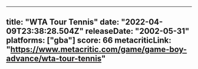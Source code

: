 
---
title: "WTA Tour Tennis"
date: "2022-04-09T23:38:28.504Z"
releaseDate: "2002-05-31"
platforms: ["gba"]
score: 66
metacriticLink: "https://www.metacritic.com/game/game-boy-advance/wta-tour-tennis"
---
